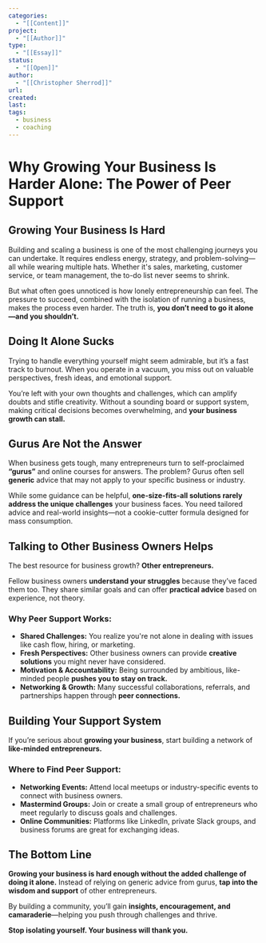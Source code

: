 ```yaml
---
categories:
  - "[[Content]]"
project:
  - "[[Author]]"
type:
  - "[[Essay]]"
status:
  - "[[Open]]"
author:
  - "[[Christopher Sherrod]]"
url: 
created:
last:
tags:
  - business
  - coaching
---
```

# **Why Growing Your Business Is Harder Alone: The Power of Peer Support**  

## **Growing Your Business Is Hard**  

Building and scaling a business is one of the most challenging journeys you can undertake. It requires endless energy, strategy, and problem-solving—all while wearing multiple hats. Whether it's sales, marketing, customer service, or team management, the to-do list never seems to shrink.  

But what often goes unnoticed is how lonely entrepreneurship can feel. The pressure to succeed, combined with the isolation of running a business, makes the process even harder. The truth is, **you don’t need to go it alone—and you shouldn’t.**  

## **Doing It Alone Sucks**  

Trying to handle everything yourself might seem admirable, but it’s a fast track to burnout. When you operate in a vacuum, you miss out on valuable perspectives, fresh ideas, and emotional support.  

You’re left with your own thoughts and challenges, which can amplify doubts and stifle creativity. Without a sounding board or support system, making critical decisions becomes overwhelming, and **your business growth can stall.**  

## **Gurus Are Not the Answer**  

When business gets tough, many entrepreneurs turn to self-proclaimed **“gurus”** and online courses for answers. The problem? Gurus often sell **generic** advice that may not apply to your specific business or industry.  

While some guidance can be helpful, **one-size-fits-all solutions rarely address the unique challenges** your business faces. You need tailored advice and real-world insights—not a cookie-cutter formula designed for mass consumption.  

## **Talking to Other Business Owners Helps**  

The best resource for business growth? **Other entrepreneurs.**  

Fellow business owners **understand your struggles** because they’ve faced them too. They share similar goals and can offer **practical advice** based on experience, not theory.  

### **Why Peer Support Works:**  

- **Shared Challenges:** You realize you're not alone in dealing with issues like cash flow, hiring, or marketing.  
- **Fresh Perspectives:** Other business owners can provide **creative solutions** you might never have considered.  
- **Motivation & Accountability:** Being surrounded by ambitious, like-minded people **pushes you to stay on track.**  
- **Networking & Growth:** Many successful collaborations, referrals, and partnerships happen through **peer connections.**  

## **Building Your Support System**  

If you’re serious about **growing your business**, start building a network of **like-minded entrepreneurs.**  

### **Where to Find Peer Support:**  

- **Networking Events:** Attend local meetups or industry-specific events to connect with business owners.  
- **Mastermind Groups:** Join or create a small group of entrepreneurs who meet regularly to discuss goals and challenges.  
- **Online Communities:** Platforms like LinkedIn, private Slack groups, and business forums are great for exchanging ideas.  

## **The Bottom Line**  

**Growing your business is hard enough without the added challenge of doing it alone.** Instead of relying on generic advice from gurus, **tap into the wisdom and support** of other entrepreneurs.  

By building a community, you’ll gain **insights, encouragement, and camaraderie**—helping you push through challenges and thrive.  

**Stop isolating yourself. Your business will thank you.**